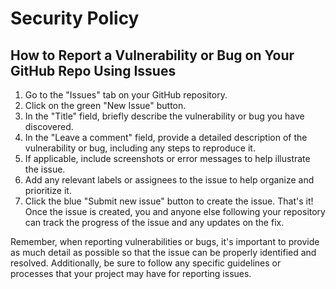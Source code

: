 # Security Policy

## How to Report a Vulnerability or Bug on Your GitHub Repo Using Issues
1.   Go to the "Issues" tab on your GitHub repository.
2.   Click on the green "New Issue" button.
3.   In the "Title" field, briefly describe the vulnerability or bug you have discovered.
4.   In the "Leave a comment" field, provide a detailed description of the vulnerability or bug, including any steps to reproduce it.
5.   If applicable, include screenshots or error messages to help illustrate the issue.
6.   Add any relevant labels or assignees to the issue to help organize and prioritize it.
7.   Click the blue "Submit new issue" button to create the issue.
That's it! Once the issue is created, you and anyone else following your repository can track the progress of the issue and any updates on the fix.

Remember, when reporting vulnerabilities or bugs, it's important to provide as much detail as possible so that the issue can be properly identified and resolved. Additionally, be sure to follow any specific guidelines or processes that your project may have for reporting issues.
